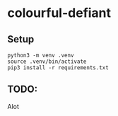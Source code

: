# colourful-defiant

## Setup

```
python3 -m venv .venv
source .venv/bin/activate
pip3 install -r requirements.txt
```

## TODO: 
Alot

